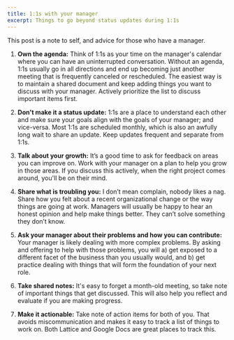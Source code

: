 ```yaml
---
title: 1:1s with your manager
excerpt: Things to go beyond status updates during 1:1s
---
```


This post is a note to self, and advice for those who have a manager.

1. **Own the agenda:** Think of 1:1s as your time on the manager's calendar where you can have an uninterrupted conversation. Without an agenda, 1:1s usually go in all directions and end up becoming just another meeting that is frequently canceled or rescheduled. The easiest way is to maintain a shared document and keep adding things you want to discuss with your manager. Actively prioritize the list to discuss important items first.  
    
2. **Don't make it a status update:** 1:1s are a place to understand each other and make sure your goals align with the goals of your manager; and vice-versa. Most 1:1s are scheduled monthly, which is also an awfully long wait to share an update. Keep updates frequent and separate from 1:1s.  
    
3. **Talk about your growth:** It’s a good time to ask for feedback on areas you can improve on. Work with your manager on a plan to help you grow in those areas. If you discuss this actively, when the right project comes around, you'll be on their mind.  
    
4. **Share what is troubling you:** I don’t mean complain, nobody likes a nag. Share how you felt about a recent organizational change or the way things are going at work. Managers will usually be happy to hear an honest opinion and help make things better. They can’t solve something they don’t know.  
    
5. **Ask your manager about their problems and how you can contribute:** Your manager is likely dealing with more complex problems. By asking and offering to help with those problems, you will a) get exposed to a different facet of the business than you usually would, and b) get practice dealing with things that will form the foundation of your next role.  
    
6. **Take shared notes:** It's easy to forget a month-old meeting, so take note of important things that get discussed. This will also help you reflect and evaluate if you are making progress.  
    
7. **Make it actionable:** Take note of action items for both of you. That avoids miscommunication and makes it easy to track a list of things to work on. Both Lattice and Google Docs are great places to track this.  
